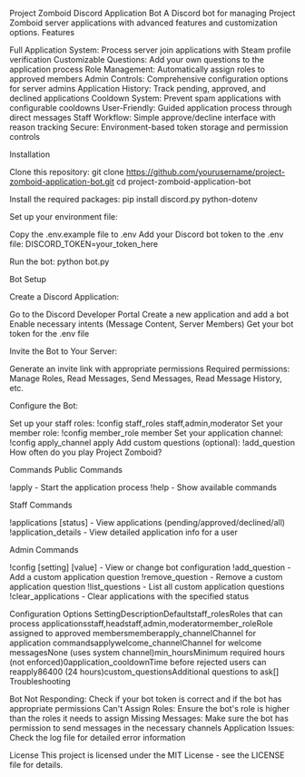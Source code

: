 Project Zomboid Discord Application Bot
A Discord bot for managing Project Zomboid server applications with advanced features and customization options.
Features

Full Application System: Process server join applications with Steam profile verification
Customizable Questions: Add your own questions to the application process
Role Management: Automatically assign roles to approved members
Admin Controls: Comprehensive configuration options for server admins
Application History: Track pending, approved, and declined applications
Cooldown System: Prevent spam applications with configurable cooldowns
User-Friendly: Guided application process through direct messages
Staff Workflow: Simple approve/decline interface with reason tracking
Secure: Environment-based token storage and permission controls

Installation

Clone this repository:
git clone https://github.com/yourusername/project-zomboid-application-bot.git
cd project-zomboid-application-bot

Install the required packages:
pip install discord.py python-dotenv

Set up your environment file:

Copy the .env.example file to .env
Add your Discord bot token to the .env file:
DISCORD_TOKEN=your_token_here



Run the bot:
python bot.py


Bot Setup

Create a Discord Application:

Go to the Discord Developer Portal
Create a new application and add a bot
Enable necessary intents (Message Content, Server Members)
Get your bot token for the .env file


Invite the Bot to Your Server:

Generate an invite link with appropriate permissions
Required permissions: Manage Roles, Read Messages, Send Messages, Read Message History, etc.


Configure the Bot:

Set up your staff roles: !config staff_roles staff,admin,moderator
Set your member role: !config member_role member
Set your application channel: !config apply_channel apply
Add custom questions (optional): !add_question How often do you play Project Zomboid?



Commands
Public Commands

!apply - Start the application process
!help - Show available commands

Staff Commands

!applications [status] - View applications (pending/approved/declined/all)
!application_details <user> - View detailed application info for a user

Admin Commands

!config [setting] [value] - View or change bot configuration
!add_question <question> - Add a custom application question
!remove_question <index> - Remove a custom application question
!list_questions - List all custom application questions
!clear_applications <status> - Clear applications with the specified status

Configuration Options
SettingDescriptionDefaultstaff_rolesRoles that can process applicationsstaff,headstaff,admin,moderatormember_roleRole assigned to approved membersmemberapply_channelChannel for application commandsapplywelcome_channelChannel for welcome messagesNone (uses system channel)min_hoursMinimum required hours (not enforced)0application_cooldownTime before rejected users can reapply86400 (24 hours)custom_questionsAdditional questions to ask[]
Troubleshooting

Bot Not Responding: Check if your bot token is correct and if the bot has appropriate permissions
Can't Assign Roles: Ensure the bot's role is higher than the roles it needs to assign
Missing Messages: Make sure the bot has permission to send messages in the necessary channels
Application Issues: Check the log file for detailed error information

License
This project is licensed under the MIT License - see the LICENSE file for details.
